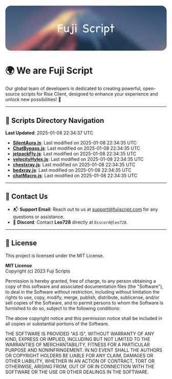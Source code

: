 ![Banner](.github/b.webp)

# 🌍 **We are Fuji Script**

Our global team of developers is dedicated to creating powerful, open-source scripts for Rise Client, designed to enhance your experience and unlock new possibilities! 🌟

---
<!-- SCRIPTS_NAVIGATION_START -->
## 📂 **Scripts Directory Navigation**

**Last Updated**: 2025-01-08 22:34:37 UTC

- **[SilentAura.js](scripts/SilentAura.js)**: Last modified on 2025-01-08 22:34:35 UTC
- **[ChatBypass.js](scripts/ChatBypass.js)**: Last modified on 2025-01-08 22:34:35 UTC
- **[jetpackFly.js](scripts/jetpackFly.js)**: Last modified on 2025-01-08 22:34:35 UTC
- **[velocityHylex.js](scripts/velocityHylex.js)**: Last modified on 2025-01-08 22:34:35 UTC
- **[chestxray.js](scripts/chestxray.js)**: Last modified on 2025-01-08 22:34:35 UTC
- **[bedxray.js](scripts/bedxray.js)**: Last modified on 2025-01-08 22:34:35 UTC
- **[chatMacro.js](scripts/chatMacro.js)**: Last modified on 2025-01-08 22:34:35 UTC

<!-- SCRIPTS_NAVIGATION_END -->

---

## 💬 **Contact Us**  
- 📬 **Support Email**: Reach out to us at [support@fujiscript.com](mailto:support@fujiscript.com) for any questions or assistance.  
- 💬 **Discord**: Contact **Leo728** directly at `Discord@leo728`.

---

## 📜 **License**

This project is licensed under the MIT License.  

**MIT License**  
Copyright (c) 2023 Fuji Scripts  

Permission is hereby granted, free of charge, to any person obtaining a copy of this software and associated documentation files (the "Software"), to deal in the Software without restriction, including without limitation the rights to use, copy, modify, merge, publish, distribute, sublicense, and/or sell copies of the Software, and to permit persons to whom the Software is furnished to do so, subject to the following conditions:  

The above copyright notice and this permission notice shall be included in all copies or substantial portions of the Software.  

THE SOFTWARE IS PROVIDED "AS IS", WITHOUT WARRANTY OF ANY KIND, EXPRESS OR IMPLIED, INCLUDING BUT NOT LIMITED TO THE WARRANTIES OF MERCHANTABILITY, FITNESS FOR A PARTICULAR PURPOSE AND NONINFRINGEMENT. IN NO EVENT SHALL THE AUTHORS OR COPYRIGHT HOLDERS BE LIABLE FOR ANY CLAIM, DAMAGES OR OTHER LIABILITY, WHETHER IN AN ACTION OF CONTRACT, TORT OR OTHERWISE, ARISING FROM, OUT OF OR IN CONNECTION WITH THE SOFTWARE OR THE USE OR OTHER DEALINGS IN THE SOFTWARE.  
